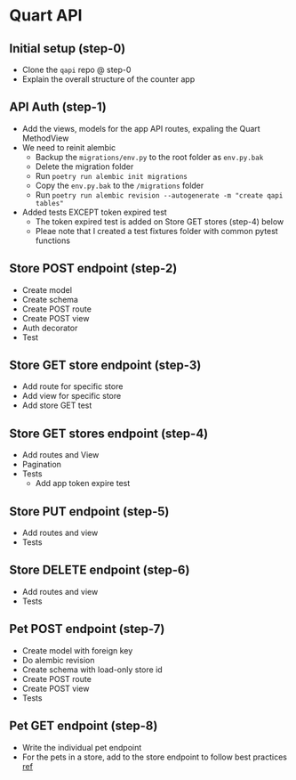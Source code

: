 # Quart API

## Initial setup (step-0)
- Clone the `qapi` repo @ step-0
- Explain the overall structure of the counter app

## API Auth (step-1)
- Add the views, models for the app API routes, expaling the Quart MethodView
- We need to reinit alembic
    - Backup the `migrations/env.py` to the root folder as `env.py.bak`
    - Delete the migration folder
    - Run `poetry run alembic init migrations`
    - Copy the `env.py.bak` to the `/migrations` folder
    - Run `poetry run alembic revision --autogenerate -m "create qapi tables"`
- Added tests EXCEPT token expired test
    - The token expired test is added on Store GET stores (step-4) below
    - Pleae note that I created a test fixtures folder with common pytest functions

## Store POST endpoint (step-2)
- Create model
- Create schema
- Create POST route
- Create POST view
- Auth decorator
- Test

## Store GET store endpoint (step-3)
- Add route for specific store
- Add view for specific store
- Add store GET test

## Store GET stores endpoint (step-4)
- Add routes and View
- Pagination
- Tests
    - Add app token expire test

## Store PUT endpoint (step-5)
- Add routes and view
- Tests

## Store DELETE endpoint (step-6)
- Add routes and view
- Tests

## Pet POST endpoint (step-7)
- Create model with foreign key
- Do alembic revision
- Create schema with load-only store id
- Create POST route
- Create POST view
- Tests

## Pet GET endpoint (step-8)
- Write the individual pet endpoint
- For the pets in a store, add to the store endpoint to follow best practices [ref](https://www.moesif.com/blog/technical/api-design/REST-API-Design-Best-Practices-for-Sub-and-Nested-Resources/)